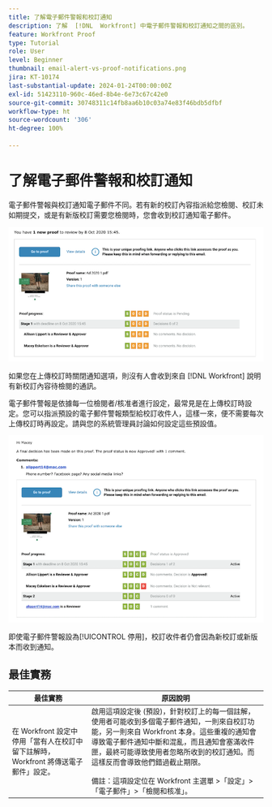 ```yaml
---
title: 了解電子郵件警報和校訂通知
description: 了解  [!DNL  Workfront] 中電子郵件警報和校訂通知之間的區別。
feature: Workfront Proof
type: Tutorial
role: User
level: Beginner
thumbnail: email-alert-vs-proof-notifications.png
jira: KT-10174
last-substantial-update: 2024-01-24T00:00:00Z
exl-id: 51423110-960c-46ed-8b4e-6e73c67c42e0
source-git-commit: 30748311c14fb8aa6b10c03a74e83f46bdb5dfbf
workflow-type: ht
source-wordcount: '306'
ht-degree: 100%

---
```


# 了解電子郵件警報和校訂通知

電子郵件警報與校訂通知電子郵件不同。若有新的校訂內容指派給您檢閱、校訂未如期提交，或是有新版校訂需要您檢閱時，您會收到校訂通知電子郵件。

![影像顯示校訂通知電子郵件表示有新校訂內容需要檢閱。](assets/email-alert-1.png)

如果您在上傳校訂時關閉通知選項，則沒有人會收到來自 [!DNL Workfront] 說明有新校訂內容待檢閱的通訊。

電子郵件警報是依據每一位檢閱者/核准者進行設定，最常見是在上傳校訂時設定。您可以指派預設的電子郵件警報類型給校訂收件人，這樣一來，便不需要每次上傳校訂時再設定。請與您的系統管理員討論如何設定這些預設值。

![影像顯示電子郵件警報表示已對校訂做出決定而且有註解待檢閱。](assets/email-alert-2.png)

即使電子郵件警報設為[!UICONTROL 停用]，校訂收件者仍會因為新校訂或新版本而收到通知。

## 最佳實務

| 最佳實務 | 原因說明 |
|---|---|
| 在 Workfront 設定中停用「當有人在校訂中留下註解時，Workfront 將傳送電子郵件」設定。 | 啟用這項設定後 (預設)，針對校訂上的每一個註解，使用者可能收到多個電子郵件通知，一則來自校訂功能，另一則來自 Workfront 本身。這些重複的通知會導致電子郵件通知中斷和混亂，而且通知會塞滿收件匣，最終可能導致使用者忽略所收到的校訂通知。而這樣反而會導致他們錯過截止期限。 <br> <br>備註：這項設定位在 Workfront 主選單 >「設定」>「電子郵件」>「檢閱和核准」。 |


